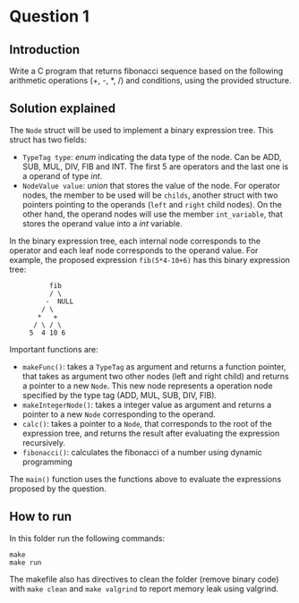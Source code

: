 # Question 1

## Introduction
Write a C program that returns fibonacci sequence based on the following arithmetic operations (+, -, *, /) and conditions, using the provided structure.

## Solution explained

The `Node` struct will be used to implement a binary expression tree. This struct has two fields:
- `TypeTag type`: _enum_ indicating the data type of the node. Can be ADD, SUB, MUL, DIV, FIB and INT. The first 5 are operators and the last one is a operand of type _int_.
- `NodeValue value`: _union_ that stores the value of the node. For operator nodes, the member to be used will be `childs`, another struct with two pointers pointing to the operands (`left` and `right` child nodes). On the other hand, the operand nodes will use the member `int_variable`, that stores the operand value into a _int_ variable.

In the binary expression tree, each internal node corresponds to the operator and each leaf node corresponds to the operand value. For example, the proposed expression `fib(5*4-10+6)` has this binary expression tree:

```
          fib
          / \
         -  NULL
        / \
       *   +
      / \ / \
     5  4 10 6
```

Important functions are:
- `makeFunc()`: takes a `TypeTag` as argument and returns a function pointer, that takes as argument two other nodes (left and right child) and returns a pointer to a new `Node`. This new node represents a operation node specified by the type tag (ADD, MUL, SUB, DIV, FIB).
- `makeIntegerNode()`: takes a integer value as argument and returns a pointer to a new `Node` corresponding to the operand. 
- `calc()`: takes a pointer to a `Node`, that corresponds to the root of the expression tree, and returns the result after evaluating the expression recursively.
- `fibonacci()`: calculates the fibonacci of a number using dynamic programming 

The `main()` function uses the functions above to evaluate the expressions proposed by the question. 

## How to run

In this folder run the following commands:
```
make
make run
```

The makefile also has directives to clean the folder (remove binary code) with `make clean` and `make valgrind` to report memory leak using valgrind.

